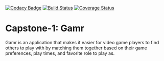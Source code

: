 [![Codacy Badge](https://api.codacy.com/project/badge/Grade/ec073c08c1224f6a9e67a973d0dfc97c)](https://app.codacy.com/gh/iTaylorCodes/Capstone-1?utm_source=github.com&utm_medium=referral&utm_content=iTaylorCodes/Capstone-1&utm_campaign=Badge_Grade_Settings)
[![Build Status](https://travis-ci.com/iTaylorCodes/Capstone-1.svg?branch=main)](https://travis-ci.com/iTaylorCodes/Capstone-1)
[![Coverage Status](https://coveralls.io/repos/github/iTaylorCodes/Capstone-1/badge.svg?branch=main)](https://coveralls.io/github/iTaylorCodes/Capstone-1?branch=main)

# Capstone-1: Gamr

Gamr is an application that makes it easier for video game players to find others to play with by matching them together based on their game preferences, play times, and favorite role to play as.
